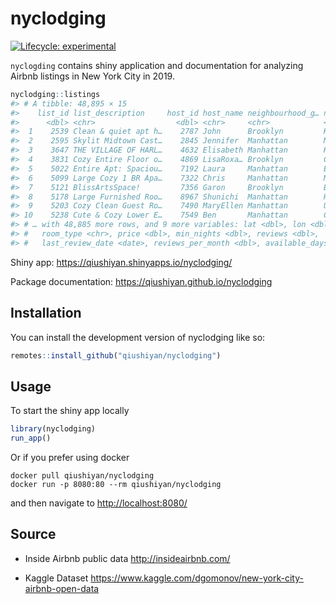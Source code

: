 
<!-- README.md is generated from README.Rmd. Please edit that file -->

# nyclodging

<!-- badges: start -->

[![Lifecycle:
experimental](https://img.shields.io/badge/lifecycle-experimental-orange.svg)](https://lifecycle.r-lib.org/articles/stages.html#experimental)
<!-- badges: end -->

`nyclogding` contains shiny application and documentation for analyzing
Airbnb listings in New York City in 2019.

``` r
nyclodging::listings
#> # A tibble: 48,895 × 15
#>    list_id list_description     host_id host_name neighbourhood_g… neighbourhood
#>      <dbl> <chr>                  <dbl> <chr>     <chr>            <chr>        
#>  1    2539 Clean & quiet apt h…    2787 John      Brooklyn         Kensington   
#>  2    2595 Skylit Midtown Cast…    2845 Jennifer  Manhattan        Midtown      
#>  3    3647 THE VILLAGE OF HARL…    4632 Elisabeth Manhattan        Harlem       
#>  4    3831 Cozy Entire Floor o…    4869 LisaRoxa… Brooklyn         Clinton Hill 
#>  5    5022 Entire Apt: Spaciou…    7192 Laura     Manhattan        East Harlem  
#>  6    5099 Large Cozy 1 BR Apa…    7322 Chris     Manhattan        Murray Hill  
#>  7    5121 BlissArtsSpace!         7356 Garon     Brooklyn         Bedford-Stuy…
#>  8    5178 Large Furnished Roo…    8967 Shunichi  Manhattan        Hell's Kitch…
#>  9    5203 Cozy Clean Guest Ro…    7490 MaryEllen Manhattan        Upper West S…
#> 10    5238 Cute & Cozy Lower E…    7549 Ben       Manhattan        Chinatown    
#> # … with 48,885 more rows, and 9 more variables: lat <dbl>, lon <dbl>,
#> #   room_type <chr>, price <dbl>, min_nights <dbl>, reviews <dbl>,
#> #   last_review_date <date>, reviews_per_month <dbl>, available_days <dbl>
```

Shiny app: <https://qiushiyan.shinyapps.io/nyclodging/>

Package documentation: <https://qiushiyan.github.io/nyclodging>

## Installation

You can install the development version of nyclodging like so:

``` r
remotes::install_github("qiushiyan/nyclodging")
```

## Usage

To start the shiny app locally

``` r
library(nyclodging)
run_app()
```

Or if you prefer using docker

    docker pull qiushiyan/nyclodging
    docker run -p 8080:80 --rm qiushiyan/nyclodging

and then navigate to <http://localhost:8080/>

## Source

-   Inside Airbnb public data <http://insideairbnb.com/>

-   Kaggle Dataset
    <https://www.kaggle.com/dgomonov/new-york-city-airbnb-open-data>
